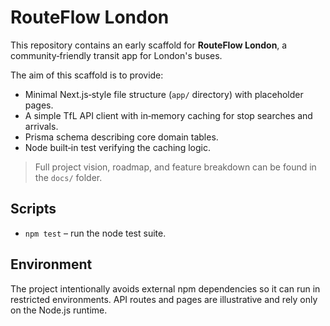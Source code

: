 # RouteFlow London

This repository contains an early scaffold for **RouteFlow London**, a community‑friendly transit app for London's buses.

The aim of this scaffold is to provide:

- Minimal Next.js‑style file structure (`app/` directory) with placeholder pages.
- A simple TfL API client with in‑memory caching for stop searches and arrivals.
- Prisma schema describing core domain tables.
- Node built‑in test verifying the caching logic.

> Full project vision, roadmap, and feature breakdown can be found in the `docs/` folder.

## Scripts

- `npm test` – run the node test suite.

## Environment

The project intentionally avoids external npm dependencies so it can run in restricted environments. API routes and pages are illustrative and rely only on the Node.js runtime.
